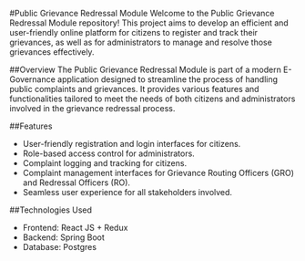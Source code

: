 #Public Grievance Redressal Module
Welcome to the Public Grievance Redressal Module repository! This project aims to develop an efficient and user-friendly online platform for citizens to register and track their grievances, as well as for administrators to manage and resolve those grievances effectively.

##Overview
The Public Grievance Redressal Module is part of a modern E-Governance application designed to streamline the process of handling public complaints and grievances. It provides various features and functionalities tailored to meet the needs of both citizens and administrators involved in the grievance redressal process.

##Features
- User-friendly registration and login interfaces for citizens.
- Role-based access control for administrators.
- Complaint logging and tracking for citizens.
- Complaint management interfaces for Grievance Routing Officers (GRO) and Redressal Officers (RO).
- Seamless user experience for all stakeholders involved.

##Technologies Used
- Frontend: React JS + Redux
- Backend: Spring Boot
- Database: Postgres
